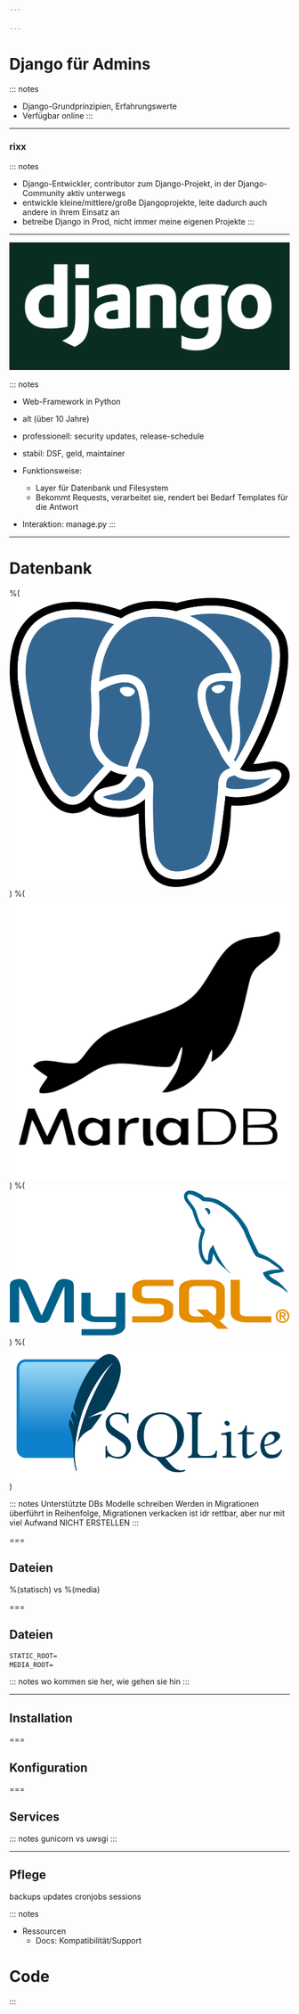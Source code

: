 ```yaml
---

---
```


# Django für Admins

::: notes
- Django-Grundprinzipien, Erfahrungswerte
- Verfügbar online
:::
---

### rixx

::: notes
- Django-Entwickler, contributor zum Django-Projekt, in der Django-Community aktiv unterwegs
- entwickle kleine/mittlere/große Djangoprojekte, leite dadurch auch andere in ihrem Einsatz an
- betreibe Django in Prod, nicht immer meine eigenen Projekte
:::

---

![Django](./django.png)

::: notes
- Web-Framework in Python
- alt (über 10 Jahre)
- professionell: security updates, release-schedule
- stabil: DSF, geld, maintainer

- Funktionsweise:
  - Layer für Datenbank und Filesystem
  - Bekommt Requests, verarbeitet sie, rendert bei Bedarf Templates für die Antwort
- Interaktion: manage.py
:::

---

# Datenbank

<div id='db-logos'>

%( ![Postgres](./postgres.svg) )
%( ![Mariadb](./mariadb.svg) )
%( ![MySQL](./mysql.svg) )
%( ![SQLite](./sqlite.svg) )

</div>

::: notes
Unterstützte DBs
Modelle schreiben
Werden in Migrationen überführt
in Reihenfolge, Migrationen verkacken ist idr rettbar, aber nur mit viel Aufwand
NICHT ERSTELLEN
:::

===

## Dateien

%(statisch) vs %(media)


===

## Dateien

```python{2}
STATIC_ROOT=
MEDIA_ROOT=
```


::: notes
wo kommen sie her, wie gehen sie hin
:::

---

## Installation

===

## Konfiguration

===

## Services

::: notes
gunicorn vs uwsgi
:::


---

## Pflege

backups
updates
cronjobs
sessions

::: notes
- Ressourcen
  - Docs: Kompatibilität/Support
# Code

:::
